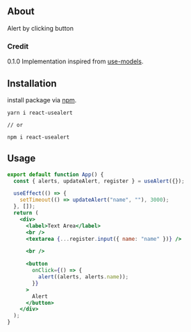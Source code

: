## About

Alert by clicking button



### Credit

0.1.0 Implementation inspired from [use-models](https://www.npmjs.com/package/use-models).



## Installation

install package via [npm](https://www.npmjs.com/package/react-use-models).

```
yarn i react-usealert

// or

npm i react-usealert
```



## Usage

```jsx
export default function App() {
  const { alerts, updateAlert, register } = useAlert({});

  useEffect(() => {
    setTimeout(() => updateAlert("name", ""), 3000);
  }, []);
  return (
    <div>
      <label>Text Area</label>
      <br />
      <textarea {...register.input({ name: "name" })} />

      <br />

      <button
        onClick={() => {
          alert((alerts, alerts.name));
        }}
      >
        Alert
      </button>
    </div>
  );
}

```